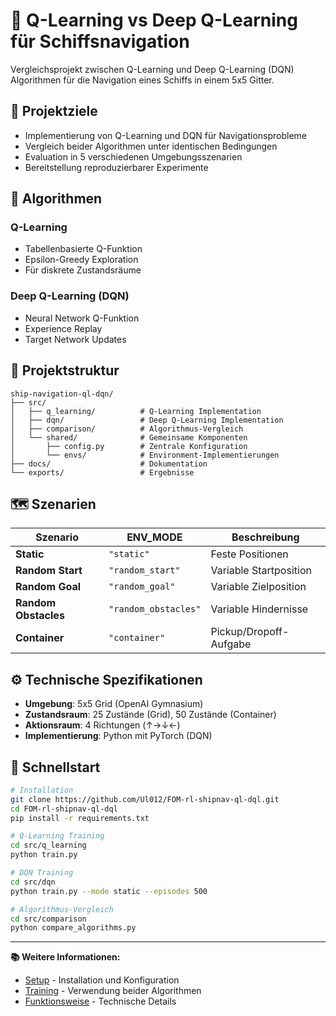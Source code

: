 # 🚢 Q-Learning vs Deep Q-Learning für Schiffsnavigation

Vergleichsprojekt zwischen Q-Learning und Deep Q-Learning (DQN) Algorithmen für die Navigation eines Schiffs in einem 5x5 Gitter.

## 🎯 Projektziele

- Implementierung von Q-Learning und DQN für Navigationsprobleme
- Vergleich beider Algorithmen unter identischen Bedingungen
- Evaluation in 5 verschiedenen Umgebungsszenarien
- Bereitstellung reproduzierbarer Experimente

## 🧠 Algorithmen

### Q-Learning
- Tabellenbasierte Q-Funktion
- Epsilon-Greedy Exploration
- Für diskrete Zustandsräume

### Deep Q-Learning (DQN)
- Neural Network Q-Funktion
- Experience Replay
- Target Network Updates

## 📁 Projektstruktur

```
ship-navigation-ql-dqn/
├── src/
│   ├── q_learning/          # Q-Learning Implementation
│   ├── dqn/                 # Deep Q-Learning Implementation
│   ├── comparison/          # Algorithmus-Vergleich
│   └── shared/              # Gemeinsame Komponenten
│       ├── config.py        # Zentrale Konfiguration
│       └── envs/            # Environment-Implementierungen
├── docs/                    # Dokumentation
└── exports/                 # Ergebnisse
```

## 🗺️ Szenarien

| Szenario | ENV_MODE | Beschreibung |
|----------|----------|--------------|
| **Static** | `"static"` | Feste Positionen |
| **Random Start** | `"random_start"` | Variable Startposition |
| **Random Goal** | `"random_goal"` | Variable Zielposition |
| **Random Obstacles** | `"random_obstacles"` | Variable Hindernisse |
| **Container** | `"container"` | Pickup/Dropoff-Aufgabe |

## ⚙️ Technische Spezifikationen

- **Umgebung**: 5x5 Grid (OpenAI Gymnasium)
- **Zustandsraum**: 25 Zustände (Grid), 50 Zustände (Container)
- **Aktionsraum**: 4 Richtungen (↑→↓←)
- **Implementierung**: Python mit PyTorch (DQN)

## 🚀 Schnellstart

```bash
# Installation
git clone https://github.com/Ul012/FOM-rl-shipnav-ql-dql.git
cd FOM-rl-shipnav-ql-dql
pip install -r requirements.txt

# Q-Learning Training
cd src/q_learning
python train.py

# DQN Training  
cd src/dqn
python train.py --mode static --episodes 500

# Algorithmus-Vergleich
cd src/comparison
python compare_algorithms.py
```

---

**📚 Weitere Informationen:**
- [Setup](setup.md) - Installation und Konfiguration
- [Training](training.md) - Verwendung beider Algorithmen
- [Funktionsweise](funktionsweise.md) - Technische Details